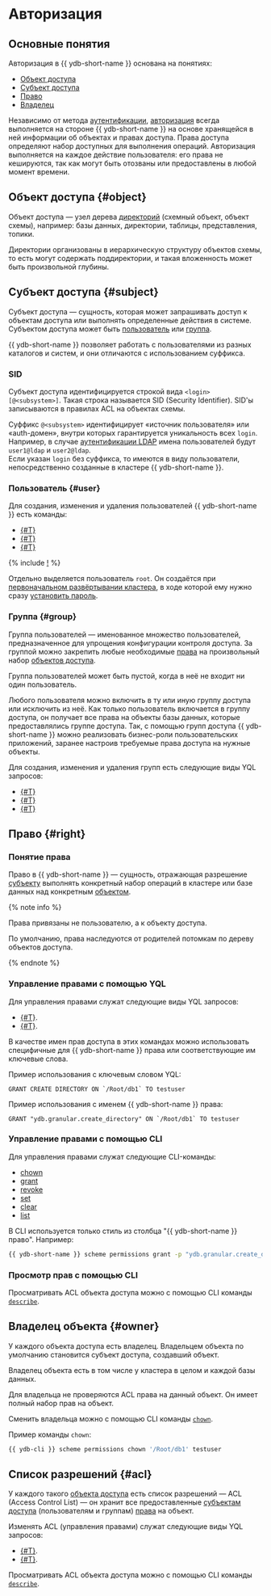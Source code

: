 # Авторизация

## Основные понятия

Авторизация в {{ ydb-short-name }} основана на понятиях:

* [Объект доступа](#object)
* [Субъект доступа](#subject)
* [Право](#right)
* [Владелец](#owner)

Независимо от метода [аутентификации](https://ru.wikipedia.org/wiki/Аутентификация), [авторизация](https://ru.wikipedia.org/wiki/Авторизация) всегда выполняется на стороне {{ ydb-short-name }} на основе хранящейся в ней информации об объектах и правах доступа. Права доступа определяют набор доступных для выполнения операций.
Авторизация выполняется на каждое действие пользователя: его права не кешируются, так как могут быть отозваны или предоставлены в любой момент времени.

## Объект доступа {#object}

Объект доступа — узел дерева [директорий](../concepts/glossary.md#folder) (схемный объект, объект схемы), например: базы данных, директории, таблицы, представления, топики.

Директории организованы в иерархическую структуру объектов схемы, то есть могут содержать поддиректории, и такая вложенность может быть произвольной глубины.

## Субъект доступа {#subject}

Субъект доступа — сущность, которая может запрашивать доступ к объектам доступа или выполнять определенные действия в системе.
Субъектом доступа может быть [пользователь](#user) или [группа](#group).

{{ ydb-short-name }} позволяет работать с пользователями из разных каталогов и систем, и они отличаются с использованием суффикса.

### SID

Субъект доступа идентифицируется строкой вида `<login>[@<subsystem>]`. Такая строка называется SID (Security Identifier). SID'ы записываются в правилах ACL на объектах схемы.

Суффикс `@<subsystem>` идентифицирует «источник пользователя» или «auth-домен», внутри которых гарантируется уникальность всех `login`. Например, в случае [аутентификации LDAP](authentication.md#ldap-auth-provider) имена пользователей будут `user1@ldap` и `user2@ldap`.  
Если указан `login` без суффикса, то имеются в виду пользователи, непосредственно созданные в кластере {{ ydb-short-name }}.

### Пользователь {#user}

Для создания, изменения и удаления пользователей {{ ydb-short-name }} есть команды:

* [{#T}](../yql/reference/syntax/create-user.md)
* [{#T}](../yql/reference/syntax/alter-user.md)
* [{#T}](../yql/reference/syntax/drop-user.md)

{% include [!](../_includes/do-not-create-users-in-ldap.md) %}

Отдельно выделяется пользователь `root`. Он создаётся при [первоначальном развёртывании кластера](../devops/manual/initial-deployment.md#initialize-cluster), в ходе которой ему нужно сразу [установить пароль](../devops/manual/initial-deployment.md#security-setup).

### Группа {#group}

Группа пользователей — именованное множество пользователей, предназначенное для упрощения конфигурации контроля доступа.
За группой можно закрепить любые необходимые [права](#right) на произвольный набор [объектов доступа](#object).

Группа пользователей может быть пустой, когда в неё не входит ни один пользователь.

Любого пользователя можно включить в ту или иную группу доступа или исключить из неё. Как только пользователь включается в группу доступа, он получает все права на объекты базы данных, которые предоставлялись группе доступа.
Так, с помощью групп доступа {{ ydb-short-name }} можно реализовать бизнес-роли пользовательских приложений, заранее настроив требуемые права доступа на нужные объекты.

Для создания, изменения и удаления групп есть следующие виды YQL запросов:

* [{#T}](../yql/reference/syntax/create-group.md)
* [{#T}](../yql/reference/syntax/alter-group.md)
* [{#T}](../yql/reference/syntax/drop-group.md)

## Право {#right}

### Понятие права

Право в {{ ydb-short-name }} — сущность, отражающая разрешение [субъекту](#subject) выполнять конкретный набор операций в кластере или базе данных над конкретным [объектом](#object).

{% note info %}

Права привязаны не пользователю, а к объекту доступа.

По умолчанию, права наследуются от родителей потомкам по дереву объектов доступа.

{% endnote %}

### Управление правами с помощью YQL

Для управления правами служат следующие виды YQL запросов:

* [{#T}](../yql/reference/syntax/grant.md).
* [{#T}](../yql/reference/syntax/revoke.md).

В качестве имен прав доступа в этих командах можно использовать специфичные для {{ ydb-short-name }} права или соответствующие им ключевые слова.

Пример использования c ключевым словом YQL:

```yql
GRANT CREATE DIRECTORY ON `/Root/db1` TO testuser
```

Пример использования c именем {{ ydb-short-name }} права:

```yql
GRANT "ydb.granular.create_directory" ON `/Root/db1` TO testuser
```

### Управление правами с помощью CLI

Для управления правами служат следующие CLI-команды:

* [chown](../reference/ydb-cli/commands/scheme-permissions.md#chown)
* [grant](../reference/ydb-cli/commands/scheme-permissions.md#grant-revoke)
* [revoke](../reference/ydb-cli/commands/scheme-permissions.md#grant-revoke)
* [set](../reference/ydb-cli/commands/scheme-permissions.md#set)
* [clear](../reference/ydb-cli/commands/scheme-permissions.md#clear)
* [list](../reference/ydb-cli/commands/scheme-permissions.md#list)

В CLI используется только стиль из столбца "{{ ydb-short-name }} право".
Например:

```bash
{{ ydb-short-name }} scheme permissions grant -p "ydb.granular.create_directory" `/Root/db1` testuser
```

### Просмотр прав с помощью CLI

Просматривать ACL объекта доступа можно с помощью CLI команды [`describe`](../reference/ydb-cli/commands/scheme-describe.md).

## Владелец объекта {#owner}

У каждого объекта доступа есть владелец. Владельцем объекта по умолчанию становится субъект доступа, создавший объект.

Владелец объекта есть в том числе у кластера в целом и каждой базы данных.

Для владельца не проверяются ACL права на данный объект. Он имеет полный набор прав на объект.

Сменить владельца можно с помощью CLI команды [`chown`](../reference/ydb-cli/commands/scheme-permissions.md#chown).

Пример команды `chown`:

```bash
{{ ydb-cli }} scheme permissions chown '/Root/db1' testuser
```

## Список разрешений {#acl}

У каждого такого [объекта доступа](#object) есть список разрешений — ACL (Access Control List) — он хранит все предоставленные [субъектам доступа](#subject) (пользователям и группам) [права](#right) на объект.

Изменять ACL (управления правами) служат следующие виды YQL запросов:

* [{#T}](../yql/reference/syntax/grant.md).
* [{#T}](../yql/reference/syntax/revoke.md).

Просматривать ACL объекта доступа можно с помощью CLI команды [`describe`](../reference/ydb-cli/commands/scheme-describe.md).
